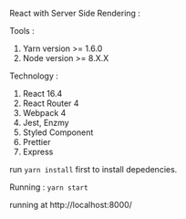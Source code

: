 React with Server Side Rendering :

Tools :
1. Yarn version >= 1.6.0
2. Node version >= 8.X.X

Technology :
1. React 16.4
2. React Router 4
3. Webpack 4
4. Jest, Enzmy
5. Styled Component
6. Prettier
7. Express

run `yarn install` first to install depedencies.

Running :
`yarn start`

running at http://localhost:8000/